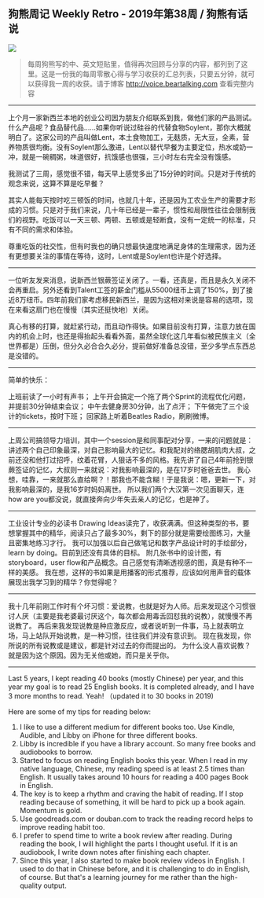 ## 狗熊周记 Weekly Retro - 2019年第38周 / 狗熊有话说

![](https://tva1.sinaimg.cn/large/006y8mN6ly1g78gp7q0ucj30xc0m8ads.jpg)

> 每周狗熊写的中、英文短贴里，值得再次回顾与分享的内容，都列到了这里。这是一份我的每周零散心得与学习收获的汇总列表，只要五分钟，就可以获得我一周的收获。请于博客 http://voice.beartalking.com 查看完整内容

***

上个月一家新西兰本地的创业公司因为朋友介绍联系到我，做他们家的产品测试。什么产品呢？食品替代品……如果你听说过硅谷的代替食物Soylent，那你大概就明白了。这家公司的产品叫做Lent，本土食物加工，无麸质，无大豆，全素，营养物质很均衡。没有Soylent那么激进，Lent以替代早餐为主要定位，热水或奶一冲，就是一碗稠粥，味道很好，抗饿感也很强，三小时左右完全没有饿感。

我测试了三周，感觉很不错，每天早上感觉多出了15分钟的时间。只是对于传统的观念来说，这算不算是吃早餐？

其实人能每天按时吃三顿饭的时间，也就几十年，还是因为工农业生产的需要才形成的习惯。只是对于我们来说，几十年已经是一辈子，惯性和局限性往往会限制我们的视野。吃饭可以一天三顿、两顿、五顿或是轻断食，没有一定统一的标准，只有不同的需求和体验。

尊重吃饭的社交性，但有时我也的确只想最快速度地满足身体的生理需求，因为还有更想要关注的事情在等待，这时，Lent或是Soylent也许是个好选择。

***

一位听友发来消息，说新西兰银蕨签证关闭了。一看，还真是，而且是永久关闭不会再重启。另外还看到Talent工签的薪金门槛从55000纽币上调了150%，到了接近8万纽币。四年前我们家考虑移民新西兰，是因为这相对来说是容易的选项，现在来看这扇门也在慢慢（其实还挺快地）关闭。

真心有移的打算，就赶紧行动，而且动作得快。如果目前没有打算，注意力放在国内的机会上时，也还是得抬起头看看外面，虽然全球化这几年看似被民族主义（全世界都是）压倒，但分久必合合久必分，提前做好准备总没错，至少多学点东西总是没错的。

***

简单的快乐：

上班前读了一小时有声书；
上午开会搞定一个拖了两个Sprint的流程优化问题，并提前30分钟结束会议；
中午去健身房30分钟，出了点汗；
下午做完了三个设计的tickets，按时下班；
回家路上听着Beatles Radio，刷刷微博。

***

上周公司搞领导力培训，其中一个session是和同事配对分享，一来的问题就是：讲述两个自己印象最深，对自己影响最大的记忆。和我配对的络腮胡肌肉大叔，之前还没和他打过招呼，纹着花臂，人狠话不多的风格。我先讲了自己4年前抢到银蕨签证的记忆，大叔则一来就说：对我影响最深的，是在17岁时爸爸去世。
我心想，哇靠，一来就那么直给啊？！那我也不能含糊！于是我说：嗯，更新一下，对我影响最深的，是我16岁时妈妈离世。
所以我们两个大汉第一次见面聊天，连how are you都没说，就直接奔向少年失去亲人的记忆，也是神了。

***

工业设计专业的必读书 Drawing Ideas读完了，收获满满。但这种类型的书，要想掌握其中的精华，阅读只占了最多30%，剩下的部分就是需要绘图练习，大量且密集地练习才行。
我可以加强以后自己做笔记和数字产品设计时的手绘部分，learn by doing。目前到还没有具体的目标。
附几张书中的设计图，有storyboard，user flow和产品概念。自己感觉有清晰透视感的图，真是有种不一样的美感。
我在想，这样的书如果是用播客的形式推荐，应该如何用声音的载体展现出我学习到的精华？你觉得呢？

***

我十几年前刚工作时有个坏习惯：爱说教，也就是好为人师。后来发现这个习惯很讨人厌（主要是我老婆最讨厌这个，每次都会用毒舌回怼我的说教），就慢慢不再说教了。
再后来我发现说教是种应激反应，或者说听到一件事，马上就表明立场，马上站队开始说教，是一种习惯，往往我们并没有意识到。
现在我发现，你所说的所有说教或是建议，都是针对过去的你而提出的。
为什么没人喜欢说教？就是因为这个原因。因为无关他或她，而只是关乎你。

***

Last 5 years, I kept reading 40 books (mostly Chinese) per year, and this year my goal is to read 25 English books. It is completed already, and I have 3 more months to read. Yeah! （updated it to 30 books in 2019)

Here are some of my tips for reading below:

1. I like to use a different medium for different books too. Use Kindle, Audible, and Libby on iPhone for three different books. 
2. Libby is incredible if you have a library account. So many free books and audiobooks to borrow.
3. Started to focus on reading English books this year. When I read in my native language, Chinese, my reading speed is at least 2.5 times than English. It usually takes around 10 hours for reading a 400 pages Book in English.
4. The key is to keep a rhythm and craving the habit of reading. If I stop reading because of something, it will be hard to pick up a book again. Momentum is gold. 
5. Use goodreads.com or douban.com to track the reading record helps to improve reading habit too. 
6. I prefer to spend time to write a book review after reading. During reading the book, I will highlight the parts I thought useful. If it is an audiobook, I write down notes after finishing each chapter. 
7. Since this year, I also started to make book review videos in English. I used to do that in Chinese before, and it is challenging to do in English, of course. But that's a learning journey for me rather than the high-quality output. 